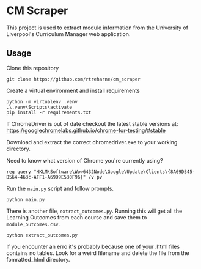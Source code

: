 # CM Scraper

This project is used to extract module information from the University of Liverpool's Curriculum Manager web application.

## Usage

Clone this repository

```{bash}
git clone https://github.com/rtreharne/cm_scraper
```

Create a virtual environment and install requirements
```{bash}
python -m virtualenv .venv 
.\.venv\Scripts\activate
pip install -r requirements.txt
```

If ChromeDriver is out of date checkout the latest stable versions at: https://googlechromelabs.github.io/chrome-for-testing/#stable

Download and extract the correct chromedriver.exe to your working directory.

Need to know what version of Chrome you're currently using?

```{bash}
reg query "HKLM\Software\Wow6432Node\Google\Update\Clients\{8A69D345-D564-463c-AFF1-A69D9E530F96}" /v pv
``````

Run the `main.py` script and follow prompts.

```{bash}
python main.py
```

There is another file, `extract_outcomes.py`. Running this will get all the Learning Outcomes from each course and save them to `module_outcomes.csv`.

```{bash}
python extract_outcomes.py
```

If you encounter an erro it's probably because one of your .html files contains no tables. Look for a weird filename and delete the file from the fomratted_html directory.










